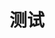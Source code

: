 ---
title: "测试"
description: "This is an example category"
slug: "测试"
image: "hutomo-abrianto-l2jk-uxb1BY-unsplash.jpg"
style:
    background: "#2a9d8f"
    color: "#fff"
---
